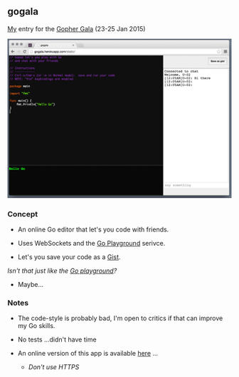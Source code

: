 gogala
------

[My](https://github.com/julien) entry for the [Gopher Gala](http://gophergala.com) (23-25 Jan 2015)

![Screenshot](/screenshot.jpg)

### Concept

  + An online Go editor that let's you code with friends.

  + Uses WebSockets and the [Go Playground](http://play.golang.org) serivce.

  + Let's you save your code as a [Gist](https://gist.github.com).

  *Isn't that just like the [Go playground](http://play.golang.org)?*

  + Maybe...


### Notes

  + The code-style is probably bad, I'm open to critics if that can improve my Go skills.

  + No tests ...didn't have time

  + An online version of this app is available [here](http://gogala.herokuapp.com) ...

    - *Don't use HTTPS*




